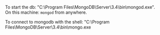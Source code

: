 To start the db: "C:\Program Files\MongoDB\Server\3.4\bin\mongod.exe".  
On this machine: `mongod` from anywhere.  

To connect to mongodb with the shell: "C:\Program Files\MongoDB\Server\3.4\bin\mongo.exe